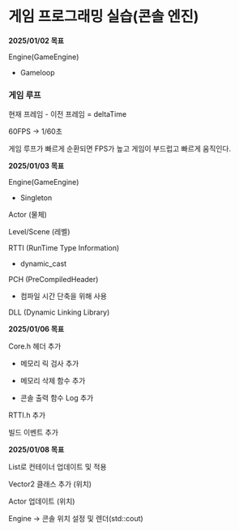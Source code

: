 # 게임 프로그래밍 실습(콘솔 엔진)



**2025/01/02 목표**

Engine(GameEngine)

* Gameloop

### 게임 루프

현재 프레임 - 이전 프레임 = deltaTime

60FPS -> 1/60초

게임 루프가 빠르게 순환되면 FPS가 높고 게임이 부드럽고 빠르게 움직인다.





**2025/01/03 목표**

Engine(GameEngine)

* Singleton

Actor (물체)

Level/Scene (레벨)

RTTI (RunTime Type Information)

* dynamic_cast

PCH (PreCompiledHeader)

* 컴파일 시간 단축을 위해 사용

DLL (Dynamic Linking Library)



**2025/01/06 목표**

Core.h 헤더 추가

* 메모리 릭 검사 추가

* 메모리 삭제 함수 추가

* 콘솔 출력 함수 Log 추가

RTTI.h 추가

빌드 이벤트 추가



**2025/01/08 목표**

List로 컨테이너 업데이트 및 적용

Vector2 클래스 추가 (위치)

Actor 업데이트 (위치)

Engine -> 콘솔 위치 설정 및 렌더(std::cout)
